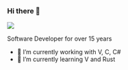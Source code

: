 ### Hi there 👋

![](https://komarev.com/ghpvc/?username=d3c0d3d)

Software Developer for over 15 years

- 🔭 I’m currently working with V, C, C#
- 🌱 I’m currently learning V and Rust
